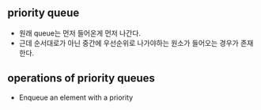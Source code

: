 ## priority queue
- 원래 queue는 먼저 들어온게 먼저 나간다.
- 근데 순서대로가 아닌 중간에 우선순위로 나가야하는 원소가 들어오는 경우가 존재한다.

## operations of priority queues
- Enqueue an element with a priority